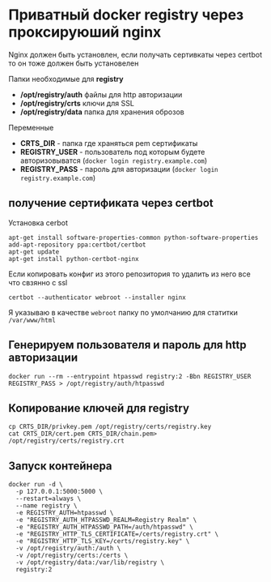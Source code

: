 # Приватный docker registry через проксируюший nginx

Nginx должен быть установлен, если получать сертивкаты через certbot
то он тоже должен быть установелен 


Папки необходимые для **registry**
* **/opt/registry/auth** файлы для http авторизации
* **/opt/registry/crts** ключи для SSL
* **/opt/registry/data** папка для хранения оброзов

Переменные 
* **CRTS_DIR** - папка где храняться pem сертификаты
* **REGISTRY_USER** - пользователь под которым будете авторизовыватся (```docker login registry.example.com```) 
* **REGISTRY_PASS** - пароль для авторизации (```docker login registry.example.com```) 

## получение сертификата через certbot
Установка cerbot
```
apt-get install software-properties-common python-software-properties
add-apt-repository ppa:certbot/certbot
apt-get update
apt-get install python-certbot-nginx
```

Если копировать конфиг из этого репозитория то удалить из него все что свзянно с ssl
```
certbot --authenticator webroot --installer nginx
```
Я указываю в качестве ```webroot``` папку по умолчанию для статитки ```/var/www/html``` 

## Генерируем пользователя и пароль для http авторизации

```
docker run --rm --entrypoint htpasswd registry:2 -Bbn REGISTRY_USER REGISTRY_PASS > /opt/registry/auth/htpasswd
```

## Копирование ключей для registry
```
cp CRTS_DIR/privkey.pem /opt/registry/certs/registry.key
cat CRTS_DIR/cert.pem CRTS_DIR/chain.pem> /opt/registry/certs/registry.crt
```

## Запуск контейнера 
```
docker run -d \
  -p 127.0.0.1:5000:5000 \
  --restart=always \
  --name registry \
  -e REGISTRY_AUTH=htpasswd \
  -e "REGISTRY_AUTH_HTPASSWD_REALM=Registry Realm" \
  -e "REGISTRY_AUTH_HTPASSWD_PATH=/auth/htpasswd" \
  -e "REGISTRY_HTTP_TLS_CERTIFICATE=/certs/registry.crt" \
  -e "REGISTRY_HTTP_TLS_KEY=/certs/registry.key" \
  -v /opt/registry/auth:/auth \
  -v /opt/registry/certs:/certs \
  -v /opt/registry/data:/var/lib/registry \
  registry:2
  ```

